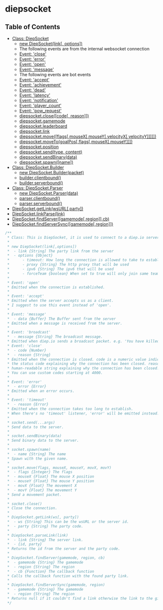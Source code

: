 # diepsocket

## Table of Contents

-   [Class: DiepSocket](#class-diepsocket)
    -   [new DiepSocket(link[, options])](#new-diepsocketlink-options)
    -   The following events are from the internal websocket connection
    -   [Event: 'close'](#event-close)
    -   [Event: 'error'](#event-error)
    -   [Event: 'open'](#event-open)
    -   [Event: 'message'](#event-message)
    -   The following events are bot events
    -   [Event: 'accept'](#event-accept)
    -   [Event: 'achievement'](#event-achievement)
    -   [Event: 'dead'](#event-dead)
    -   [Event: 'latency'](#event-latency)
    -   [Event: 'notification'](#event-notification)
    -   [Event: 'player_count'](#event-player_count)
    -   [Event: 'pow_request'](#event-pow_request)
    -   [diepsocket.close([code[, reason]])](#diepsocketclosecode-reason)
    -   [diepsocket.gamemode](#diepsocketgamemode)
    -   [diepsocket.leaderboard](#diepsocketleaderboard)
    -   [diepsocket.link](#diepsocketlink)
    -   [diepsocket.move([flags[,mouseX[,mouseY[,velocityX[,velocityY]]]]])](#diepsocketmoveflags-mouseX-mouseY-velocityX-velocityY)
    -   [diepsocket.moveTo(goalPos[,flags[,mouseX[,mouseY]]])](#diepsocketmoveTogoalPos-flags-mouseX-mouseY)
    -   [diepsocket.position](#diepsocketposition)
    -   [diepsocket.send(type, content)](#diepsocketsendtype-content)
    -   [diepsocket.sendBinary(data)](#diepsocketsendBinarydata)
    -   [diepsocket.spawn([name])](#diepsocketspawnname)
-   [Class: DiepSocket.Builder](#class-diepsocketbuilder)
    -   [new DiepSocket.Builder(packet)](#new-diepsocketbuilderpacket)
    -   [builder.clientbound()](#builderclientbound)
    -   [builder.serverbound()](#builderserverbound)
-   [Class: DiepSocket.Parser](#class-diepsocketparser)
    -   [new DiepSocket.Parser(data)](#new-diepsocketparserdata)
    -   [parser.clientbound()](#parserclientbound)
    -   [parser.serverbound()](#parserserverbound)
-   [DiepSocket.getLink(wsURL[,party])](#diepsocketgetLinkwsURL-party)
-   [DiepSocket.linkParse(link)](#diepsocketlinkParselink)
-   [DiepSocket.findServer([gamemode[,region]],cb)](#diepsocketfindServergamemode-region-cb)
-   [DiepSocket.findServerSync([gamemode[,region]])](#diepsocketfindServerSyncgamemode-region-cb)

```js
/**
 * Class: This is DiepSocket, it is used to connect to a diep.io server.
 *
 * new DiepSocket(link[,options])
 *  - link {String] The party link from the server
 *  - options {Object}
 * 	    - timeout: How long the connection is allowed to take to establish before the connection times out. Default 30 seconds
 *      - proxy {String} The http proxy that will be used
 *      - ipv6 {String} The ipv6 that will be used
 *      - forceTeam {boolean} When set to true will only join same team otherwise throw an error
 *
 * Event: 'open'
 * Emitted when the connection is established.
 *
 * Event: 'accept'
 * Emitted when the server accepts us as a client.
 * I suggest to use this event instead of 'open'.
 *
 * Event: 'message'
 *  - data {Buffer} The Buffer sent from the server
 * Emitted when a message is received from the server.
 *
 * Event: 'broadcast'
 *  - message {String} The broadcast message.
 * Emitted when diep.io sends a broadcast packet. e.g. 'You have killed ...'
 * Event: 'close'
 *  - code {Number}
 *  - reason {String}
 * Emitted when the connection is closed. code is a numeric value indicating
 * the status code explaining why the connection has been closed. reason is a
 * human-readable string explaining why the connection has been closed.
 * You can use custom codes starting at 4000.
 *
 * Event: 'error'
 *  - error {Error}
 * Emitted when an error occurs.
 *
 * Event: 'timeout'
 *  - reason {Error}
 * Emitted when the connection takes too long to establish.
 * When there's no 'timeout' listener, 'error' will be emitted instead.
 *
 * socket.send(...args)
 * Send data to the server.
 *
 * socket.sendBinary(data)
 * Send binary data to the server.
 *
 * socket.spawn(name)
 *  - name {String} The name
 * Spawn with the given name.
 *
 * socket.move(flags, mouseX, mouseY, movX, movY)
 *  - flags {Integer} The flags
 *  - mouseX {Float} The mouse X position
 *  - mouseY {Float} The mouse Y position
 *  - movX {Float} The movement X
 *  - movY {Float} The movement Y
 * Send a movement packet.
 *
 * socket.close()
 * Close the connection.
 *
 * DiepSocket.getLink(ws[, party])
 *  - ws {String} This can be the wsURL or the server id.
 *  - party {String} The party code.
 *
 * DiepSocket.parseLink(link)
 *  - link {String} The server link.
 *  - {id, party}
 * Returns the id from the server and the party code.
 *
 * DiepSocket.findServer(gamemode, region, cb)
 *  - gamemode {String} The gamemode
 *  - region {String} The region
 *  - cb {Function} The callback function
 * Calls the callback function with the found party link.
 *
 * DiepSocket.findServerSync(gamemode, region)
 *  - gamemode {String} The gamemode
 *  - region {String} The region
 * Returns null if it couldn't find a link otherwise the link to the given options.
 */
```
